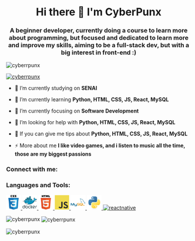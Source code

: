 <h1 align="center">Hi there 👋 I'm CyberPunx</h1>
<h3 align="center">A beginner developer, currently doing a course to learn more about programming, but focused and dedicated to learn more and improve my skills, aiming to be a full-stack dev, but with a big interest in front-end :)</h3>

<p align="left"> <img src="https://komarev.com/ghpvc/?username=cyberrpunx&label=Profile%20views&color=0e75b6&style=flat" alt="cyberrpunx" /> </p>

<p align="left"> <a href="https://github.com/ryo-ma/github-profile-trophy"><img src="https://github-profile-trophy.vercel.app/?username=cyberrpunx" alt="cyberrpunx" /></a> </p>

- 🔭 I’m currently studying on **SENAI**

- 🌱 I’m currently learning **Python, HTML, CSS, JS, React, MySQL**

- 👯 I’m currently focusing on **Software Development**

- 🤝 I’m looking for help with **Python, HTML, CSS, JS, React, MySQL**

- 💬 If you can give me tips about **Python, HTML, CSS, JS, React, MySQL**

- ⚡ More about me **I like video games, and i listen to music all the time, those are my biggest passions**

<h3 align="left">Connect with me:</h3>
<p align="left">
</p>

<h3 align="left">Languages and Tools:</h3>
<p align="left"> <a href="https://www.w3schools.com/css/" target="_blank" rel="noreferrer"> <img src="https://raw.githubusercontent.com/devicons/devicon/master/icons/css3/css3-original-wordmark.svg" alt="css3" width="40" height="40"/> </a> <a href="https://www.docker.com/" target="_blank" rel="noreferrer"> <img src="https://raw.githubusercontent.com/devicons/devicon/master/icons/docker/docker-original-wordmark.svg" alt="docker" width="40" height="40"/> </a> <a href="https://www.w3.org/html/" target="_blank" rel="noreferrer"> <img src="https://raw.githubusercontent.com/devicons/devicon/master/icons/html5/html5-original-wordmark.svg" alt="html5" width="40" height="40"/> </a> <a href="https://developer.mozilla.org/en-US/docs/Web/JavaScript" target="_blank" rel="noreferrer"> <img src="https://raw.githubusercontent.com/devicons/devicon/master/icons/javascript/javascript-original.svg" alt="javascript" width="40" height="40"/> </a> <a href="https://www.mysql.com/" target="_blank" rel="noreferrer"> <img src="https://raw.githubusercontent.com/devicons/devicon/master/icons/mysql/mysql-original-wordmark.svg" alt="mysql" width="40" height="40"/> </a> <a href="https://www.python.org" target="_blank" rel="noreferrer"> <img src="https://raw.githubusercontent.com/devicons/devicon/master/icons/python/python-original.svg" alt="python" width="40" height="40"/> </a> <a href="https://reactnative.dev/" target="_blank" rel="noreferrer"> <img src="https://reactnative.dev/img/header_logo.svg" alt="reactnative" width="40" height="40"/> </a> </p>

<p><img align="left" src="https://github-readme-stats.vercel.app/api/top-langs?username=cyberrpunx&show_icons=true&locale=en&layout=compact" alt="cyberrpunx" /></p>

<p>&nbsp;<img align="center" src="https://github-readme-stats.vercel.app/api?username=cyberrpunx&show_icons=true&locale=en" alt="cyberrpunx" /></p>

<p><img align="center" src="https://github-readme-streak-stats.herokuapp.com/?user=cyberrpunx&" alt="cyberrpunx" /></p>

